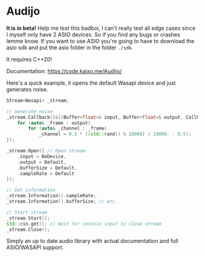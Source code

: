 # Audijo

**It is in beta!**
Help me test this badboi, I can't really test all edge cases since I myself only have 2 ASIO devices. So if you find any bugs or crashes lemme know. If you want to use ASIO you're going to have to download the asio sdk and put the asio folder in the folder <code>./sdk</code>.

It requires C++20!

Documentation: https://code.kaixo.me/Audijo/

Here's a quick example, it opens the default Wasapi device and just generates noise.
```cpp
Stream<Wasapi> _stream;

// Generate noise
_stream.Callback([&](Buffer<float>& input, Buffer<float>& output, CallbackInfo info) {   
    for (auto& _frame : output)
        for (auto& _channel : _frame)
            _channel = 0.5 * ((std::rand() % 10000) / 10000. - 0.5);
});

_stream.Open({ // Open stream
    .input = NoDevice,
    .output = Default,
    .bufferSize = Default, 
    .sampleRate = Default 
});

// Get information
_stream.Information().sampleRate;
_stream.Information().bufferSize; // etc.

// Start stream
_stream.Start();
std::cin.get(); // Wait for console input to close stream
_stream.Close();
```

Simply an up to date audio library with actual documentation and full ASIO/WASAPI support.
